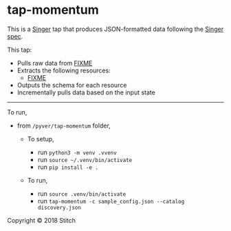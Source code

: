 # tap-momentum

This is a [Singer](https://singer.io) tap that produces JSON-formatted data
following the [Singer
spec](https://github.com/singer-io/getting-started/blob/master/SPEC.md).

This tap:

- Pulls raw data from [FIXME](http://example.com)
- Extracts the following resources:
  - [FIXME](http://example.com)
- Outputs the schema for each resource
- Incrementally pulls data based on the input state

---

To run, 

* from `/pyver/tap-momentum` folder,
  * To setup,
    * run `python3 -m venv .vvenv`
    * run `source ~/.venv/bin/activate`
    * run `pip install -e .`
    
  * To run,
    * run `source .venv/bin/activate`
    * run `tap-momentum -c sample_config.json --catalog  discovery.json`

Copyright &copy; 2018 Stitch
